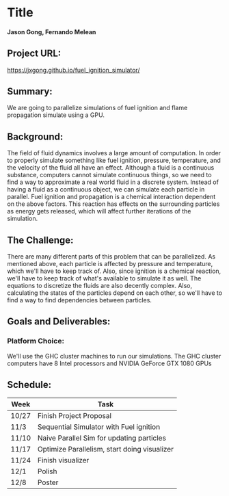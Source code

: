 # Title
#### Jason Gong, Fernando Melean
## Project URL: 
https://jxgong.github.io/fuel_ignition_simulator/
## Summary:
We are going to parallelize simulations of fuel ignition and flame propagation simulate using a GPU.
## Background:
The field of fluid dynamics involves a large amount of computation. In order to properly simulate something like fuel ignition, pressure, temperature, and the velocity of the fluid all have an effect. Although a fluid is a continuous substance, computers cannot simulate continuous things, so we need to find a way to approximate a real world fluid in a discrete system. Instead of having a fluid as a continuous object, we can simulate each particle in parallel.
Fuel ignition and propagation is a chemical interaction dependent on the above factors. This reaction has effects on the surrounding particles as energy gets released, which will affect further iterations of the simulation.
## The Challenge:
There are many different parts of this problem that can be parallelized. As mentioned above, each particle is affected by pressure and temperature, which we'll have to keep track of. Also, since ignition is a chemical reaction, we'll have to keep track of what's available to simulate it as well. The equations to discretize the fluids are also decently complex. Also, calculating the states of the particles depend on each other, so we'll have to find a way to find dependencies between particles.
## Goals and Deliverables:
### Platform Choice:
We'll use the GHC cluster machines to run our simulations. The GHC cluster computers have 8 Intel processors and NVIDIA GeForce GTX 1080 GPUs
## Schedule:
| Week  | Task                                         |
|-------|----------------------------------------------|
| 10/27 | Finish Project Proposal                      |
| 11/3  | Sequential Simulator with Fuel ignition      |
| 11/10 | Naive Parallel Sim for updating particles    |
| 11/17 | Optimize Parallelism, start doing visualizer |
| 11/24 | Finish visualizer                            |
| 12/1  | Polish                                       |
| 12/8  | Poster                                       |
